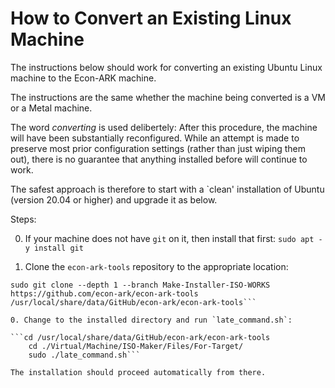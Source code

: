 # How to Convert an Existing Linux Machine

The instructions below should work for converting an existing Ubuntu Linux machine to the Econ-ARK machine.

The instructions are the same whether the machine being converted is a VM or a Metal machine.

The word _converting_ is used delibertely: After this procedure, the machine will have been substantially reconfigured. While an attempt is made to preserve most prior configuration settings (rather than just wiping them out), there is no guarantee that anything installed before will continue to work.

The safest approach is therefore to start with a `clean' installation of Ubuntu (version 20.04 or higher) and upgrade it as below. 


Steps:

0. If your machine does not have `git` on it, then install that first:
   ```sudo apt -y install git```
   
0. Clone the `econ-ark-tools` repository to the appropriate location:

```mkdir /usr/local/share/data/GitHub/econ-ark
sudo git clone --depth 1 --branch Make-Installer-ISO-WORKS https://github.com/econ-ark/econ-ark-tools /usr/local/share/data/GitHub/econ-ark/econ-ark-tools```

0. Change to the installed directory and run `late_command.sh`:

```cd /usr/local/share/data/GitHub/econ-ark/econ-ark-tools
	cd ./Virtual/Machine/ISO-Maker/Files/For-Target/
	sudo ./late_command.sh```

The installation should proceed automatically from there.

